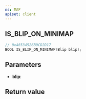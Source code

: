 ```yaml
---
ns: MAP
apiset: client
---
```

## IS_BLIP_ON_MINIMAP

```c
// 0x46534526B9CD2D17
BOOL IS_BLIP_ON_MINIMAP(Blip blip);
```


## Parameters
* **blip**:

## Return value


